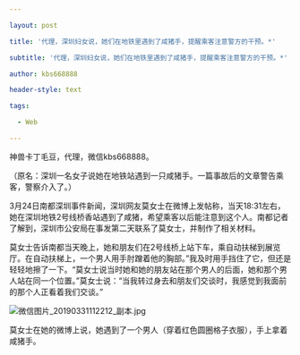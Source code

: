 ---
layout: post
title: '代理，深圳妇女说，她们在地铁里遇到了咸猪手，提醒乘客注意警方的干预。*'
subtitle: '代理，深圳妇女说，她们在地铁里遇到了咸猪手，提醒乘客注意警方的干预。*'
author: kbs668888
header-style: text
tags:
  - Web
---
神兽卡丁毛豆，代理，微信kbs668888。

（原名：深圳一名女子说她在地铁站遇到一只咸猪手。一篇事故后的文章警告乘客，警察介入了。）

3月24日南都深圳事件新闻，深圳网友莫女士在微博上发帖称，当天18:31左右，她在深圳地铁2号线桥香站遇到了咸猪，希望乘客以后能注意到这个人。南都记者了解到，深圳市公安局在事发第二天联系了莫女士，并制作了相关材料。

莫女士告诉南都当天晚上，她和朋友们在2号线桥上站下车，乘自动扶梯到展览厅。在自动扶梯上，一个男人用手肘蹭着他的胸部。”我及时用手挡住了它，但还是轻轻地擦了一下。“莫女士说当时她和她的朋友站在那个男人的后面，她和那个男人站在同一个位置。”莫女士说：“当我转过身去和朋友们交谈时，我感觉到我面前的那个人正看着我们交谈。”

![微信图片_20190331112212_副本.jpg](http://crawl.ws.126.net/f12e143f2eeab6555f13cb66c5c99797.jpg)

莫女士在她的微博上说，她遇到了一个男人（穿着红色圆圈格子衣服），手上拿着咸猪手。

